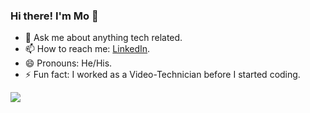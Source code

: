 ### Hi there! I'm Mo 👋




- 💬 Ask me about anything tech related.
- 📫 How to reach me:  [LinkedIn](https://de.linkedin.com/in/moritz-mandel-1696a521b).
- 😄 Pronouns: He/His.
- ⚡ Fun fact: I worked as a Video-Technician before I started coding.

<img src="https://github-readme-stats.vercel.app/api?username=momndl&&show_icons=true&title_color=ffc425&icon_color=f1c40f&text_color=ffffff&bg_color=26619c">
